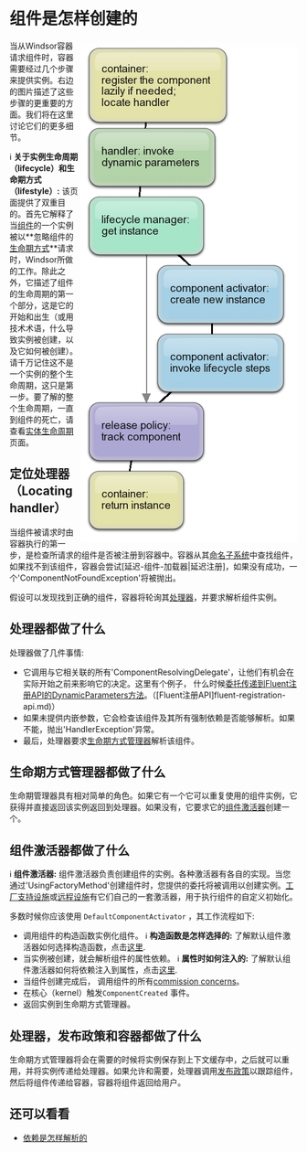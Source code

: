 ﻿# 组件是怎样创建的

<img align="right" src="images/creation-flow.png">

当从Windsor容器请求组件时，容器需要经过几个步骤来提供实例。右边的图片描述了这些步骤的更重要的方面。我们将在这里讨论它们的更多细节。

:information_source: **关于实例生命周期（lifecycle）和生命期方式（lifestyle）:** 该页面提供了双重目的。首先它解释了当[组件](services-and-components.md)的一个实例被以**忽略组件的 [生命期方式](lifestyles.md)**请求时，Windsor所做的工作。除此之外，它描述了组件的生命周期的第一个部分，这是它的开始和出生（或用技术术语，什么导致实例被创建，以及它如何被创建）。请千万记住这不是一个实例的整个生命周期，这只是第一步。要了解的整个生命周期，一直到组件的死亡，请查看[实体生命周期](lifecycle.md)页面。

## 定位处理器（Locating handler）

当组件被请求时由容器执行的第一步，是检查所请求的组件是否被注册到容器中。容器从其[命名子系统](subsystems.md)中查找组件，如果找不到该组件，容器会尝试[延迟-组件-加载器|延迟注册]，如果没有成功，一个'ComponentNotFoundException'将被抛出。

假设可以发现找到正确的组件，容器将轮询其[处理器](handlers.md)，并要求解析组件实例。

## 处理器都做了什么

处理器做了几件事情:

* 它调用与它相关联的所有'ComponentResolvingDelegate'，让他们有机会在实际开始之前来影响它的决定。这里有个例子， 什么时候[委托传递到Fluent注册API的DynamicParameters方法](inline-dependencies.md#supplying-dynamic-dependencies)。（[Fluent注册API]fluent-registration-api.md)）
* 如果未提供内嵌参数，它会检查该组件及其所有强制依赖是否能够解析。如果不能，抛出'HandlerException'异常。
* 最后，处理器要求[生命期方式管理器](lifestyles.md)解析该组件。

## 生命期方式管理器都做了什么

生命期管理器具有相对简单的角色。如果它有一个它可以重复使用的组件实例，它获得并直接返回该实例返回到处理器。如果没有，它要求它的[组件激活器](component-activators)创建一个。

## 组件激活器都做了什么

:information_source: **组件激活器:** 
组件激活器负责创建组件的实例。各种激活器有各自的实现。当您通过'UsingFactoryMethod'创建组件时，您提供的委托将被调用以创建实例。[工厂支持设施](factory-support-facility.md)或[远程设施](remoting-facility.md)有它们自己的一套激活器，用于执行组件的自定义初始化。

多数时候你应该使用 `DefaultComponentActivator` ，其工作流程如下:

* 调用组件的构造函数实例化组件。 :information_source: **构造函数是怎样选择的:** 了解默认组件激活器如何选择构造函数，点击[这里](how-constructor-is-selected.md).
* 当实例被创建，就会解析组件的属性依赖。 :information_source: **属性时如何注入的:** 了解默认组件激活器如何将依赖注入到属性，点击[这里](how-properties-are-injected.md).
* 当组件创建完成后， 调用组件的所有[commission concerns](lifecycle.md)。
* 在核心（kernel）触发`ComponentCreated` 事件。
* 返回实例到生命期方式管理器。

## 处理器，发布政策和容器都做了什么

生命期方式管理器将会在需要的时候将实例保存到上下文缓存中，之后就可以重用，并将实例传递给处理器。如果允许和需要，处理器调用[发布政策](release-policy.md)以跟踪组件，然后将组件传递给容器，容器将组件返回给用户。

## 还可以看看

* [依赖是怎样解析的](how-dependencies-are-resolved.md)